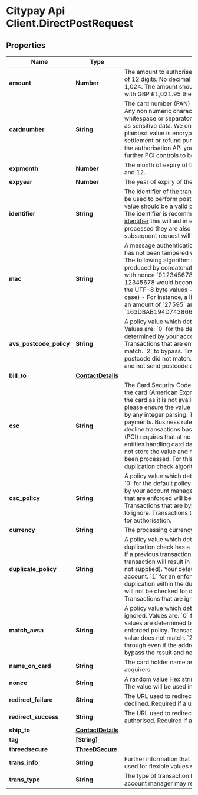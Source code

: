 # Citypay Api Client.DirectPostRequest

## Properties

Name | Type | Description | Notes
------------ | ------------- | ------------- | -------------
**amount** | **Number** | The amount to authorise in the lowest unit of currency with a variable length to a maximum of 12 digits.  No decimal points are to be included and no divisional characters such as 1,024.  The amount should be the total amount required for the transaction.  For example with GBP £1,021.95 the amount value is 102195.  | 
**cardnumber** | **String** | The card number (PAN) with a variable length to a maximum of 21 digits in numerical form. Any non numeric characters will be stripped out of the card number, this includes whitespace or separators internal of the provided value.  The card number must be treated as sensitive data. We only provide an obfuscated value in logging and reporting.  The plaintext value is encrypted in our database using AES 256 GMC bit encryption for settlement or refund purposes.  When providing the card number to our gateway through the authorisation API you will be handling the card data on your application. This will require further PCI controls to be in place and this value must never be stored.  | 
**expmonth** | **Number** | The month of expiry of the card. The month value should be a numerical value between 1 and 12.  | 
**expyear** | **Number** | The year of expiry of the card.  | 
**identifier** | **String** | The identifier of the transaction to process. The value should be a valid reference and may be used to perform  post processing actions and to aid in reconciliation of transactions.  The value should be a valid printable string with ASCII character ranges from 0x32 to 0x127.  The identifier is recommended to be distinct for each transaction such as a [random unique identifier](https://en.wikipedia.org/wiki/Universally_unique_identifier) this will aid in ensuring each transaction is identifiable.  When transactions are processed they are also checked for duplicate requests. Changing the identifier on a subsequent request will ensure that a transaction is considered as different.  | 
**mac** | **String** | A message authentication code ensures the data is authentic and that the intended amount has not been tampered with. The mac value is generated using a hash-based mac value. The following algorithm is used. - A key (k) is derived from your licence key - A value (v) is produced by concatenating the nonce, amount value and identifier, such as a purchase   with nonce &#x60;0123456789ABCDEF&#x60; an amount of £275.95 and an identifier of OD-12345678 would become   &#x60;0123456789ABCDEF27595OD-12345678&#x60; and extracting the UTF-8 byte values - The result from HMAC_SHA256(k, v) is hex-encoded (upper-case) - For instance, a licence key of &#x60;LK123456789&#x60;, a nonce of &#x60;0123456789ABCDEF&#x60;, an amount of &#x60;27595&#x60; and an identifier of &#x60;OD-12345678&#x60;  would generate a MAC of &#x60;163DBAB194D743866A9BCC7FC9C8A88FCD99C6BBBF08D619291212D1B91EE12E&#x60;.  | 
**avs_postcode_policy** | **String** | A policy value which determines whether an AVS postcode policy is enforced or bypassed.  Values are:   &#x60;0&#x60; for the default policy (default value if not supplied). Your default values are determined by your account manager on setup of the account.   &#x60;1&#x60; for an enforced policy. Transactions that are enforced will be rejected if the AVS postcode numeric value does not match.   &#x60;2&#x60; to bypass. Transactions that are bypassed will be allowed through even if the postcode did not match.   &#x60;3&#x60; to ignore. Transactions that are ignored will bypass the result and not send postcode details for authorisation.  | [optional] 
**bill_to** | [**ContactDetails**](ContactDetails.md) |  | [optional] 
**csc** | **String** | The Card Security Code (CSC) (also known as CV2/CVV2) is normally found on the back of the card (American Express has it on the front). The value helps to identify possession of the card as it is not available within the chip or magnetic swipe.  When forwarding the CSC, please ensure the value is a string as some values start with 0 and this will be stripped out by any integer parsing.  The CSC number aids fraud prevention in Mail Order and Internet payments.  Business rules are available on your account to identify whether to accept or decline transactions based on mismatched results of the CSC.  The Payment Card Industry (PCI) requires that at no stage of a transaction should the CSC be stored.  This applies to all entities handling card data.  It should also not be used in any hashing process.  CityPay do not store the value and have no method of retrieving the value once the transaction has been processed. For this reason, duplicate checking is unable to determine the CSC in its duplication check algorithm.  | [optional] 
**csc_policy** | **String** | A policy value which determines whether a CSC policy is enforced or bypassed.  Values are:   &#x60;0&#x60; for the default policy (default value if not supplied). Your default values are determined by your account manager on setup of the account.   &#x60;1&#x60; for an enforced policy. Transactions that are enforced will be rejected if the CSC value does not match.   &#x60;2&#x60; to bypass. Transactions that are bypassed will be allowed through even if the CSC did not match.   &#x60;3&#x60; to ignore. Transactions that are ignored will bypass the result and not send the CSC details for authorisation.  | [optional] 
**currency** | **String** | The processing currency for the transaction. Will default to the merchant account currency. | [optional] 
**duplicate_policy** | **String** | A policy value which determines whether a duplication policy is enforced or bypassed. A duplication check has a window of time set against your account within which it can action. If a previous transaction with matching values occurred within the window, any subsequent transaction will result in a T001 result.  Values are   &#x60;0&#x60; for the default policy (default value if not supplied). Your default values are determined by your account manager on setup of the account.   &#x60;1&#x60; for an enforced policy. Transactions that are enforced will be checked for duplication within the duplication window.   &#x60;2&#x60; to bypass. Transactions that are bypassed will not be checked for duplication within the duplication window.   &#x60;3&#x60; to ignore. Transactions that are ignored will have the same affect as bypass.  | [optional] 
**match_avsa** | **String** | A policy value which determines whether an AVS address policy is enforced, bypassed or ignored.  Values are:   &#x60;0&#x60; for the default policy (default value if not supplied). Your default values are determined by your account manager on setup of the account.   &#x60;1&#x60; for an enforced policy. Transactions that are enforced will be rejected if the AVS address numeric value does not match.   &#x60;2&#x60; to bypass. Transactions that are bypassed will be allowed through even if the address did not match.   &#x60;3&#x60; to ignore. Transactions that are ignored will bypass the result and not send address numeric details for authorisation.  | [optional] 
**name_on_card** | **String** | The card holder name as appears on the card such as MR N E BODY. Required for some acquirers.  | [optional] 
**nonce** | **String** | A random value Hex string (uppercase) which is provided to the API to perform a digest. The value will be used in any digest function.  | [optional] 
**redirect_failure** | **String** | The URL used to redirect back to your site when a transaction has been rejected or declined. Required if a url-encoded request.  | [optional] 
**redirect_success** | **String** | The URL used to redirect back to your site when a transaction has been tokenised or authorised. Required if a url-encoded request.  | [optional] 
**ship_to** | [**ContactDetails**](ContactDetails.md) |  | [optional] 
**tag** | **[String]** |  | [optional] 
**threedsecure** | [**ThreeDSecure**](ThreeDSecure.md) |  | [optional] 
**trans_info** | **String** | Further information that can be added to the transaction will display in reporting. Can be used for flexible values such as operator id. | [optional] 
**trans_type** | **String** | The type of transaction being submitted. Normally this value is not required and your account manager may request that you set this field. | [optional] 


